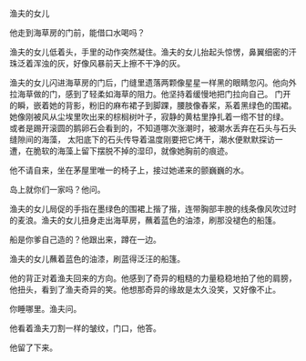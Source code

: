  渔夫的女儿

 他走到海草房的门前，能借口水喝吗？

 渔夫的女儿低着头，手里的动作突然凝住。渔夫的女儿抬起头惊愣，鼻翼细密的汗珠泛着浑浊的灰，好像风暴前天上擦不干净的灰。

 渔夫的女儿闪进海草房的门后，门缝里遗落两颗像星星一样黑的眼睛忽闪。他向外拉海草做的门，感到了轻柔如海草的阻力。他坚持着缓慢地把门拉向自己。
 门开的瞬，嵌着她的背影，粉旧的麻布裙子到脚踝，腰肢像春桨，系着黑绿色的围裙。
 她像刚被风从尘埃里吹出来的棕榈树叶子，寂静的黄枯里挣扎着一绺不甘的绿。
 或者是踢开滚圆的鹅卵石会看到的，不知道哪次涨潮时，被潮水丢弃在石头与石头缝隙间的海藻，
 太阳底下的石头传导着温度刚要把它烤干，潮水便默默探访一遭，在脆软的海藻上留下摆脱不掉的湿印，就像她胸前的痕迹。

 他不请自来，坐在茅屋里唯一的椅子上，接过她递来的颤巍巍的水。

 岛上就你们一家吗？他问。

 渔夫的女儿局促的手指在墨绿色的围裙上揩了揩，连带胸部丰腴的线条像风吹过时的麦浪。渔夫的女儿扭身走出海草房，蘸着蓝色的油漆，刷那没褪色的船篷。

 船是你爹自己造的？他跟出来，蹲在一边。

 渔夫的女儿蘸着蓝色的油漆，刷蓝得泛汪的船篷。

 他的背正对着渔夫回来的方向。他感到了奇异的粗糙的力量稳稳地拍了他的肩膀，他扭头，看到了渔夫奇异的笑。他想那奇异的缘故是太久没笑，又好像不止。

 你睡哪里。渔夫问。

 他看着渔夫刀割一样的皱纹，门口，他答。

 他留了下来。
